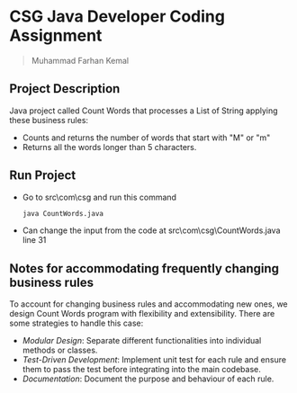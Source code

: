 # CSG Java Developer Coding Assignment
>Muhammad Farhan Kemal

## Project Description
Java project called Count Words that processes a List of String applying these business rules:
- Counts and returns the number of words that start with "M" or "m"
- Returns all the words longer than 5 characters.

## Run Project
* Go to src\com\csg and run this command  
    ```sh
    java CountWords.java
    ```  
* Can change the input from the code at src\com\csg\CountWords.java line 31

## Notes for accommodating frequently changing business rules  
To account for changing business rules and accommodating new ones, we design Count Words program with flexibility and extensibility. There are some strategies to handle this case:
* *Modular Design*: Separate different functionalities into individual methods or classes.
* *Test-Driven Development*: Implement unit test for each rule and ensure them to pass the test before integrating into the main codebase.
* *Documentation*: Document the purpose and behaviour of each rule. 

